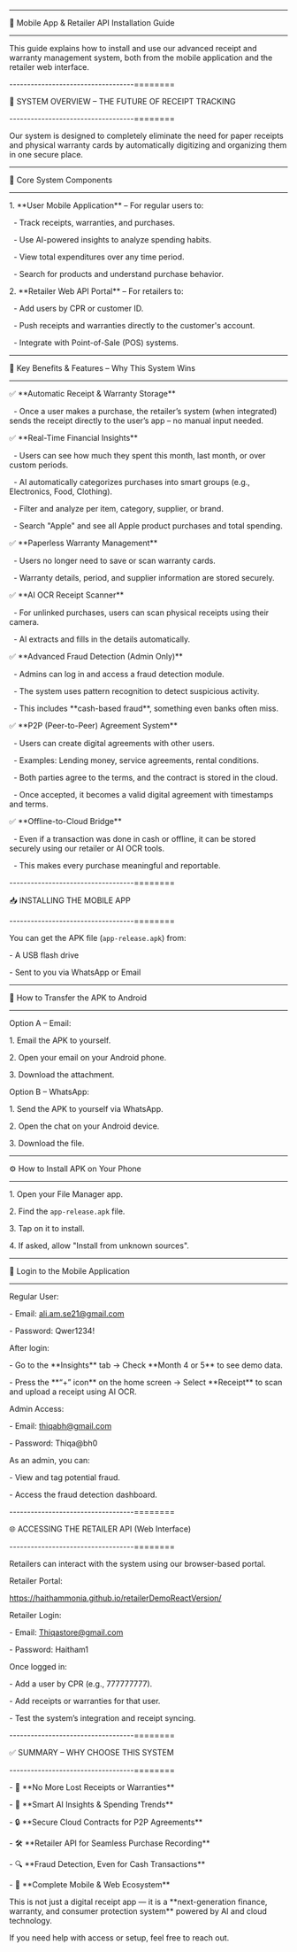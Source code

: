-----------------------------------

📱 Mobile App \& Retailer API Installation Guide

-----------------------------------



This guide explains how to install and use our advanced receipt and warranty management system, both from the mobile application and the retailer web interface.



-----------------------------------========

🧠 SYSTEM OVERVIEW – THE FUTURE OF RECEIPT TRACKING

-----------------------------------========



Our system is designed to completely eliminate the need for paper receipts and physical warranty cards by automatically digitizing and organizing them in one secure place.



-------------------------

🌟 Core System Components

-------------------------

1\. \*\*User Mobile Application\*\* – For regular users to:

&nbsp;  - Track receipts, warranties, and purchases.

&nbsp;  - Use AI-powered insights to analyze spending habits.

&nbsp;  - View total expenditures over any time period.

&nbsp;  - Search for products and understand purchase behavior.



2\. \*\*Retailer Web API Portal\*\* – For retailers to:

&nbsp;  - Add users by CPR or customer ID.

&nbsp;  - Push receipts and warranties directly to the customer's account.

&nbsp;  - Integrate with Point-of-Sale (POS) systems.



---------------------------------------------------

🚀 Key Benefits \& Features – Why This System Wins

---------------------------------------------------



✅ \*\*Automatic Receipt \& Warranty Storage\*\*

&nbsp;  - Once a user makes a purchase, the retailer’s system (when integrated) sends the receipt directly to the user’s app – no manual input needed.



✅ \*\*Real-Time Financial Insights\*\*

&nbsp;  - Users can see how much they spent this month, last month, or over custom periods.

&nbsp;  - AI automatically categorizes purchases into smart groups (e.g., Electronics, Food, Clothing).

&nbsp;  - Filter and analyze per item, category, supplier, or brand.

&nbsp;  - Search "Apple" and see all Apple product purchases and total spending.



✅ \*\*Paperless Warranty Management\*\*

&nbsp;  - Users no longer need to save or scan warranty cards.

&nbsp;  - Warranty details, period, and supplier information are stored securely.



✅ \*\*AI OCR Receipt Scanner\*\*

&nbsp;  - For unlinked purchases, users can scan physical receipts using their camera.

&nbsp;  - AI extracts and fills in the details automatically.



✅ \*\*Advanced Fraud Detection (Admin Only)\*\*

&nbsp;  - Admins can log in and access a fraud detection module.

&nbsp;  - The system uses pattern recognition to detect suspicious activity.

&nbsp;  - This includes \*\*cash-based fraud\*\*, something even banks often miss.



✅ \*\*P2P (Peer-to-Peer) Agreement System\*\*

&nbsp;  - Users can create digital agreements with other users.

&nbsp;  - Examples: Lending money, service agreements, rental conditions.

&nbsp;  - Both parties agree to the terms, and the contract is stored in the cloud.

&nbsp;  - Once accepted, it becomes a valid digital agreement with timestamps and terms.



✅ \*\*Offline-to-Cloud Bridge\*\*

&nbsp;  - Even if a transaction was done in cash or offline, it can be stored securely using our retailer or AI OCR tools.

&nbsp;  - This makes every purchase meaningful and reportable.



-----------------------------------========

📥 INSTALLING THE MOBILE APP

-----------------------------------========



You can get the APK file (`app-release.apk`) from:



\- A USB flash drive

\- Sent to you via WhatsApp or Email



-------------------------------------

📲 How to Transfer the APK to Android

-------------------------------------



Option A – Email:

1\. Email the APK to yourself.

2\. Open your email on your Android phone.

3\. Download the attachment.



Option B – WhatsApp:

1\. Send the APK to yourself via WhatsApp.

2\. Open the chat on your Android device.

3\. Download the file.



---------------------------------------

⚙️ How to Install APK on Your Phone

---------------------------------------

1\. Open your File Manager app.

2\. Find the `app-release.apk` file.

3\. Tap on it to install.

4\. If asked, allow "Install from unknown sources".



-----------------------------------

🔐 Login to the Mobile Application

-----------------------------------



Regular User:

\- Email: ali.am.se21@gmail.com

\- Password: Qwer1234!



After login:

\- Go to the \*\*Insights\*\* tab → Check \*\*Month 4 or 5\*\* to see demo data.

\- Press the \*\*“+” icon\*\* on the home screen → Select \*\*Receipt\*\* to scan and upload a receipt using AI OCR.



Admin Access:

\- Email: thiqabh@gmail.com

\- Password: Thiqa@bh0



As an admin, you can:

\- View and tag potential fraud.

\- Access the fraud detection dashboard.



-----------------------------------========

🌐 ACCESSING THE RETAILER API (Web Interface)

-----------------------------------========



Retailers can interact with the system using our browser-based portal.



Retailer Portal:

https://haithammonia.github.io/retailerDemoReactVersion/



Retailer Login:

\- Email: Thiqastore@gmail.com

\- Password: Haitham1



Once logged in:

\- Add a user by CPR (e.g., 777777777).

\- Add receipts or warranties for that user.

\- Test the system’s integration and receipt syncing.



-----------------------------------========

✅ SUMMARY – WHY CHOOSE THIS SYSTEM

-----------------------------------========



\- 📂 \*\*No More Lost Receipts or Warranties\*\*

\- 🧠 \*\*Smart AI Insights \& Spending Trends\*\*

\- 🔒 \*\*Secure Cloud Contracts for P2P Agreements\*\*

\- 🛠️ \*\*Retailer API for Seamless Purchase Recording\*\*

\- 🔍 \*\*Fraud Detection, Even for Cash Transactions\*\*

\- 📱 \*\*Complete Mobile \& Web Ecosystem\*\*



This is not just a digital receipt app — it is a \*\*next-generation finance, warranty, and consumer protection system\*\* powered by AI and cloud technology.



If you need help with access or setup, feel free to reach out.





